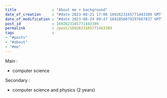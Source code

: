 ```yaml
---
title                : "About me > background"
date_of_creation     : "#date 2023-08-21 17:06 1692623165771443389 GMT"
date_of_modification : "#date 2023-08-24 09:47 1692856079197667837 GMT"
post_id              : 1692623165771443389
permalink            : /post/1692623165771443389
tags                 : 
- "#posts"
- "#about"
- "#me"
---
```


Main : 
- computer science

Secondary :
- computer science and physics (2 years)
